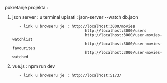 pokretanje projekta :

1. json server : u terminal upisati : json-server --watch db.json

          - link u browseru je : http://localhost:3000/movies
                                       http://localhost:3000/users 
                                       http://localhost:3000/user-movies-watchlist
                                       http://localhost:3000/user-movies-favourites
                                       http://localhost:3000/user-movies-watched

2. vue.js : npm run dev

          - link u browseru je : http://localhost:5173/
